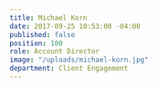 ```yaml
---
title: Michael Korn
date: 2017-09-25 10:53:00 -04:00
published: false
position: 100
role: Account Director
image: "/uploads/michael-korn.jpg"
department: Client Engagement
---
```

